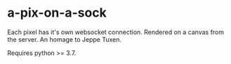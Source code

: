 # a-pix-on-a-sock

Each pixel has it's own websocket connection. Rendered on a canvas from the server. An homage to Jeppe Tuxen.

Requires python >= 3.7.
